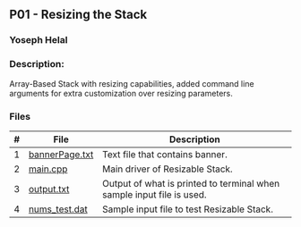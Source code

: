 ## P01 - Resizing the Stack
### Yoseph Helal
### Description: 

Array-Based Stack with resizing capabilities, added command line arguments for extra customization over resizing parameters.
### Files

|   #   | File     | Description                      |
| :---: | -------- | -------------------------------- |
|   1   | [bannerPage.txt](https://github.com/tranvex/3013-Algorithms-Helal/blob/main/Assignments/P01/bannerPage.txt) | Text file that contains banner.|
|   2   | [main.cpp](https://github.com/tranvex/3013-Algorithms-Helal/blob/main/Assignments/PO1/main.cpp) | Main driver of Resizable Stack.|
|   3   | [output.txt](https://github.com/tranvex/3013-Algorithms-Helal/blob/main/Assignments/PO1/output.txt) | Output of what is printed to terminal when sample input file is used.|
|   4   | [nums_test.dat](https://github.com/tranvex/3013-Algorithms-Helal/blob/main/Assignments/PO1/nums_test.dat) | Sample input file to test Resizable Stack.|
